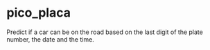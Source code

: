 # pico_placa
Predict if a car can be on the road based on the last digit of the plate number, the date and the time.
